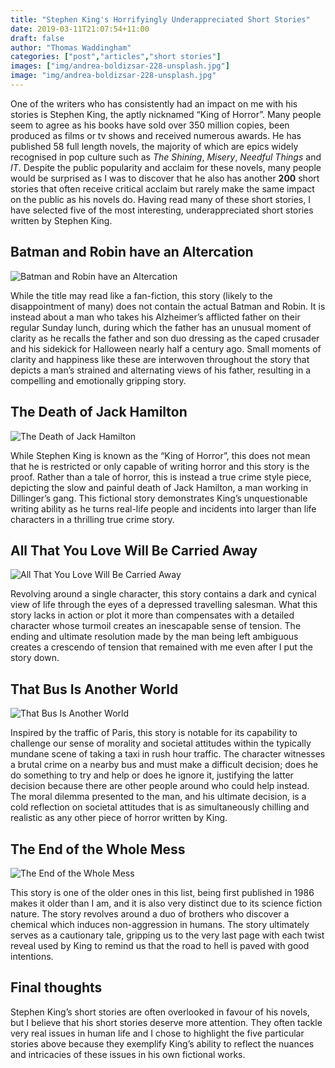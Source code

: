 ```yaml
---
title: "Stephen King's Horrifyingly Underappreciated Short Stories"
date: 2019-03-11T21:07:54+11:00
draft: false
author: "Thomas Waddingham"
categories: ["post","articles","short stories"]
images: ["img/andrea-boldizsar-228-unsplash.jpg"]
image: "img/andrea-boldizsar-228-unsplash.jpg"
---
```


One of the writers who has consistently had an impact on me with his stories is Stephen King, the aptly nicknamed “King of Horror”. Many people seem to agree as his books have sold over 350 million copies, been produced as films or tv shows and received numerous awards. He has published 58 full length novels, the majority of which are epics widely recognised in pop culture such as *The Shining*, *Misery*, *Needful Things* and *IT*. Despite the public popularity and acclaim for these novels, many people would be surprised as I was to discover that he also has another **200** short stories that often receive critical acclaim but rarely make the same impact on the public as his novels do. Having read many of these short stories, I have selected five of the most interesting, underappreciated short stories written by Stephen King.

## Batman and Robin have an Altercation

![Batman and Robin have an Altercation](/inline/stephen-king-short-stories/01.png)

While the title may read like a fan-fiction, this story (likely to the disappointment of many) does not contain the actual Batman and Robin. It is instead about a man who takes his Alzheimer’s afflicted father on their regular Sunday lunch, during which the father has an unusual moment of clarity as he recalls the father and son duo dressing as the caped crusader and his sidekick for Halloween nearly half a century ago. Small moments of clarity and happiness like these are interwoven throughout the story that depicts a man’s strained and alternating views of his father, resulting in a compelling and emotionally gripping story.

## The Death of Jack Hamilton

![The Death of Jack Hamilton](/inline/stephen-king-short-stories/02.png)

While Stephen King is known as the “King of Horror”, this does not mean that he is restricted or only capable of writing horror and this story is the proof. Rather than a tale of horror, this is instead a true crime style piece, depicting the slow and painful death of Jack Hamilton, a man working in Dillinger’s gang. This fictional story demonstrates King’s unquestionable writing ability as he turns real-life people and incidents into larger than life characters in a thrilling true crime story.

## All That You Love Will Be Carried Away

![All That You Love Will Be Carried Away](/inline/stephen-king-short-stories/03.png)

Revolving around a single character, this story contains a dark and cynical view of life through the eyes of a depressed travelling salesman. What this story lacks in action or plot it more than compensates with a detailed character whose turmoil creates an inescapable sense of tension. The ending and ultimate resolution made by the man being left ambiguous creates a crescendo of tension that remained with me even after I put the story down.  

## That Bus Is Another World

![That Bus Is Another World](/inline/stephen-king-short-stories/04.png)

Inspired by the traffic of Paris, this story is notable for its capability to challenge our sense of morality and societal attitudes within the typically mundane scene of taking a taxi in rush hour traffic. The character witnesses a brutal crime on a nearby bus and must make a difficult decision; does he do something to try and help or does he ignore it, justifying the latter decision because there are other people around who could help instead. The moral dilemma presented to the man, and his ultimate decision, is a cold reflection on societal attitudes that is as simultaneously chilling and realistic as any other piece of horror written by King.

## The End of the Whole Mess

![The End of the Whole Mess](/inline/stephen-king-short-stories/05.png)

This story is one of the older ones in this list, being first published in 1986 makes it older than I am, and it is also very distinct due to its science fiction nature. The story revolves around a duo of brothers who discover a chemical which induces non-aggression in humans. The story ultimately serves as a cautionary tale, gripping us to the very last page with each twist reveal used by King to remind us that the road to hell is paved with good intentions.

## Final thoughts

Stephen King’s short stories are often overlooked in favour of his novels, but I believe that his short stories deserve more attention. They often tackle very real issues in human life and I chose to highlight the five particular stories above because they exemplify King’s ability to reflect the nuances and intricacies of these issues in his own fictional works.